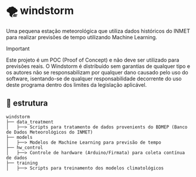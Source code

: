 # 🌪️ windstorm
Uma pequena estação meteorológica que utiliza dados históricos do INMET para realizar previsões de tempo utilizando Machine Learning.

> [!IMPORTANT]  
> Este projeto é um POC (Proof of Concept) e não deve ser utilizado para previsões reais.
> O Windstorm é distribuído sem garantias de qualquer tipo e os autores não se responsabilizam por qualquer dano causado pelo uso do software, isentando-se de qualquer responsabilidade decorrente do uso deste programa dentro dos limites da legislação aplicável.

## 📂 estrutura

```
windstorm
├── data_treatment
│   ├──> Scripts para tratamento de dados provenients do BDMEP (Banco de Dados Meteorológicos do INMET)
├── models
│   ├──> Modelos de Machine Learning para previsão de tempo
├── hw_control
│   ├──> Controle de hardware (Arduino/Firmata) para coleta contínua de dados
├── training
│   ├──> Scripts para treinamento dos modelos climatológicos
```